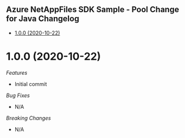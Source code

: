 ## Azure NetAppFiles SDK Sample - Pool Change for Java Changelog

* [1.0.0 (2020-10-22)](#1.0.0 (2020-10-22))

# 1.0.0 (2020-10-22)
*Features*
* Initial commit

*Bug Fixes*
* N/A

*Breaking Changes*
* N/A